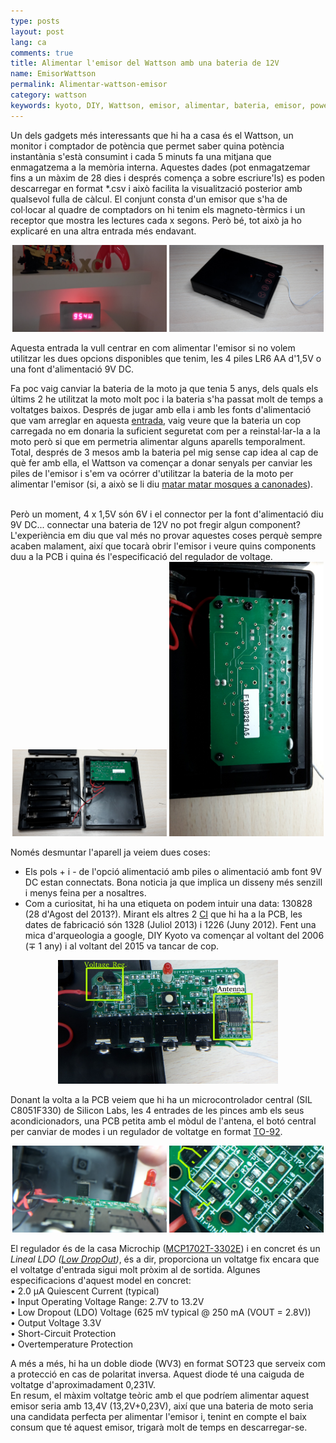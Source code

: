 ```yaml
---
type: posts
layout: post
lang: ca
comments: true
title: Alimentar l'emisor del Wattson amb una bateria de 12V
name: EmisorWattson
permalink: Alimentar-wattson-emisor
category: wattson
keywords: kyoto, DIY, Wattson, emisor, alimentar, bateria, emisor, power, supply, emitter, batery, pcb
---
```


Un dels gadgets més interessants que hi ha a casa és el Wattson, un monitor i comptador de potència que permet saber quina potència instantània s'està consumint i cada 5 minuts fa una mitjana que enmagatzema a la memòria interna. Aquestes dades (pot enmagatzemar fins a un màxim de 28 dies i després comença a sobre escriure'ls) es poden descarregar en format *.csv i això facilita la visualització posterior amb qualsevol fulla de càlcul. El conjunt consta d'un emisor que s'ha de col·locar al quadre de comptadors on hi tenim els magneto-tèrmics i un receptor que mostra les lectures cada x segons. Però bé, tot això ja ho explicaré en una altra entrada més endavant.<br>

<center>
<img style="display:inline" src="/images/161208-wattson-emitter/00.jpg" width="49%" alt="Contingut: Bugia impregnada d'oli. Source: Momex.cat" title="Bugia comunicada">
<img style="display:inline" src="/images/161208-wattson-emitter/01.jpg" width="49%" alt="Contingut: Bugia impregnada d'oli. Source: Momex.cat" title="Bugia comunicada">
</center>

Aquesta entrada la vull centrar en com alimentar l'emisor si no volem utilitzar les dues opcions disponibles que tenim, les 4 piles LR6 AA d'1,5V o una font d'alimentació 9V DC.<br>

Fa poc vaig canviar la bateria de la moto ja que tenia 5 anys, dels quals els últims 2 he utilitzat la moto molt poc i la bateria s'ha passat molt de temps a voltatges baixos. Després de jugar amb ella i amb les fonts d'alimentació que vam arreglar en aquesta <a href="http://momex.cat/reparaci%C3%B3-agilent-E3644A" target="_blank">entrada</a>, vaig veure que la bateria un cop carregada no em donaria la suficient seguretat com per a reinstal·lar-la a la moto però si que em permetria alimentar alguns aparells temporalment.<br>
Total, després de 3 mesos amb la bateria pel mig sense cap idea al cap de què fer amb ella, el Wattson va començar a donar senyals per canviar les piles de l'emisor i s'em va ocórrer d'utilitzar la bateria de la moto per alimentar l'emisor (si, a això se li diu <a href="http://aplicacions.llengua.gencat.cat/llc/AppJava/index.html;jsessionid=0540C7002C73B888E2832F079B0FCE3E?action=Principal&method=detall&input_cercar=matar+mosques+a+canonades+&numPagina=1&database=FITXES_PUB&idFont=11434&idHit=11434&tipusFont=Fitxes+de+l%27Optimot&numeroResultat=1&databases_avansada=&categories_avansada=&clickLink=detall&titol=Com+es+diu+matar+moscas+a+ca%F1onazos+en+catal%E0%3F+%2F+%C9s+correcte+matar+mosques+a+canonades+en+catal%E0%3F&tematica=&tipusCerca=cerca.normes" target="_blank">matar matar mosques a canonades</a>).
<!--more-->
<br>
Però un moment, 4 x 1,5V són 6V i el connector per la font d'alimentació diu 9V DC... connectar una bateria de 12V no pot fregir algun component? L'experiència em diu que val més no provar aquestes coses perquè sempre acaben malament, així que tocarà obrir l'emisor i veure quins components duu a la PCB i quina és l'especificació del regulador de voltage.<br> 

<center>
<img style="display:inline" src="/images/161208-wattson-emitter/02.jpg" width="49%" alt="Contingut: Bugia impregnada d'oli. Source: Momex.cat" title="Bugia comunicada">
<img style="display:inline" src="/images/161208-wattson-emitter/03.jpg" width="49%" alt="Contingut: Bugia impregnada d'oli. Source: Momex.cat" title="Bugia comunicada">
</center>

Només desmuntar l'aparell ja veiem dues coses:<br>
- Els pols + i - de l'opció alimentació amb piles o alimentació amb font 9V DC estan connectats. Bona noticia ja que implica un disseny més senzill i menys feina per a nosaltres.<br>
- Com a curiositat, hi ha una etiqueta on podem intuir una data: 130828 (28 d'Agost del 2013?). Mirant els altres 2 <a href="https://ca.wikipedia.org/wiki/Circuit_integrat" target="_blank">CI</a> que hi ha a la PCB, les dates de fabricació són 1328 (Juliol 2013) i 1226 (Juny 2012). Fent una mica d'arqueologia a google, DIY Kyoto va començar al voltant del 2006 (&#8723; 1 any) i al voltant del 2015 va tancar de cop.
<center>
<img src="/images/161208-wattson-emitter/04.jpg" width="70%" alt="Contingut: Bugia impregnada d'oli. Source: Momex.cat" title="Bugia comunicada">
</center>

Donant la volta a la PCB veiem que hi ha un microcontrolador central (SIL C8051F330) de Silicon Labs, les 4 entrades de les pinces amb els seus acondicionadors, una PCB petita amb el mòdul de l'antena, el botó central per canviar de modes i un regulador de voltatge en format <a href="https://en.wikipedia.org/wiki/TO-92" target="_blank">TO-92</a>.

<center>
<img style="display:inline" src="/images/161208-wattson-emitter/05.jpg" width="49%" alt="Contingut: Bugia impregnada d'oli. Source: Momex.cat" title="Bugia comunicada">
<img style="display:inline" src="/images/161208-wattson-emitter/06.jpg" width="49%" alt="Contingut: Bugia impregnada d'oli. Source: Momex.cat" title="Bugia comunicada">
</center>

El regulador és de la casa Microchip (<a href="http://ww1.microchip.com/downloads/en/DeviceDoc/22008E.pdf" target="_blank">MCP1702T-3302E</a>) i en concret és un <i>Lineal LDO (<a href="https://en.wikipedia.org/wiki/Low-dropout_regulator" target="_blank">Low DropOut</a>)</i>, és a dir, proporciona un voltatge fix encara que el voltatge d'entrada sigui molt pròxim al de sortida. Algunes especificacions d'aquest model en concret:<br>
• 2.0 μA Quiescent Current (typical)<br>
• Input Operating Voltage Range: 2.7V to 13.2V <br>
• Low Dropout (LDO) Voltage (625 mV typical @ 250 mA (VOUT = 2.8V))<br>
• Output Voltage 3.3V<br>
• Short-Circuit Protection<br>
• Overtemperature Protection<br>

A més a més, hi ha un doble diode (WV3) en format SOT23 que serveix com a protecció en cas de polaritat inversa. Aquest diode té una caiguda de voltatge d'aproximadament 0,231V.<br>
En resum, el màxim voltatge teòric amb el que podríem alimentar aquest emisor seria amb 13,4V (13,2V+0,23V), així que una bateria de moto seria una candidata perfecta per alimentar l'emisor i, tenint en compte el baix consum que té aquest emisor, trigarà molt de temps en descarregar-se.


